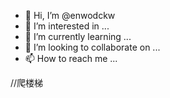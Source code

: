 - 👋 Hi, I’m @enwodckw
- 👀 I’m interested in ...
- 🌱 I’m currently learning ...
- 💞️ I’m looking to collaborate on ...
- 📫 How to reach me ...

<!---
enwodckw/enwodckw is a ✨ special ✨ repository because its `README.md` (this file) appears on your GitHub profile.
You can click the Preview link to take a look at your changes.
--->

//爬楼梯

